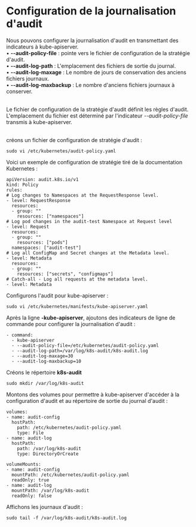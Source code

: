 # Configuration de la journalisation d'audit

Nous pouvons configurer la journalisation d'audit en transmettant des indicateurs à kube-apiserver. <br>
• **--audit-policy-file** : pointe vers le fichier de configuration de la stratégie d'audit.<br>
• **--audit-log-path** : L'emplacement des fichiers de sortie du journal.<br>
• **--audit-log-maxage** : Le nombre de jours de conservation des anciens fichiers journaux.<br>
• **--audit-log-maxbackup** : Le nombre d'anciens fichiers journaux à conserver.<br><br>

Le fichier de configuration de la stratégie d'audit définit les règles d'audit. L'emplacement du fichier est déterminé par l'indicateur *--audit-policy-file* transmis à kube-apiserver.<br><br>

créons un fichier de configuration de stratégie d'audit :

```
sudo vi /etc/kubernetes/audit-policy.yaml
```

Voici un exemple de configuration de stratégie tiré de la documentation Kubernetes :

```
apiVersion: audit.k8s.io/v1
kind: Policy
rules:
# Log changes to Namespaces at the RequestResponse level.
- level: RequestResponse
  resources:
  - group: ""
    resources: ["namespaces"]
# Log pod changes in the audit-test Namespace at Request level
- level: Request
  resources:
  - group: ""
    resources: ["pods"]
  namespaces: ["audit-test"]
# Log all ConfigMap and Secret changes at the Metadata level.
- level: Metadata
  resources:
  - group: ""
    resources: ["secrets", "configmaps"]
# Catch-all - Log all requests at the metadata level.
- level: Metadata
```

Configurons l'audit pour kube-apiserver :

```
sudo vi /etc/kubernetes/manifests/kube-apiserver.yaml
```

Après la ligne **-kube-apiserver**, ajoutons des indicateurs de ligne de commande pour configurer la journalisation d'audit :

```
- command:
  - kube-apiserver
  - --audit-policy-file=/etc/kubernetes/audit-policy.yaml
  - --audit-log-path=/var/log/k8s-audit/k8s-audit.log
  - --audit-log-maxage=30
  - --audit-log-maxbackup=10
```

Créons le répertoire **k8s-audit**

```
sudo mkdir /var/log/k8s-audit
```

Montons des volumes pour permettre à kube-apiserver d'accéder à la configuration d'audit et au répertoire de sortie du journal d'audit :

```
volumes:
- name: audit-config
  hostPath:
    path: /etc/kubernetes/audit-policy.yaml
    type: File
- name: audit-log
  hostPath:
    path: /var/log/k8s-audit
    type: DirectoryOrCreate
```

```
volumeMounts:
- name: audit-config
  mountPath: /etc/kubernetes/audit-policy.yaml
  readOnly: true
- name: audit-log
  mountPath: /var/log/k8s-audit
  readOnly: false
```

Affichons les journaux d'audit :

```
sudo tail -f /var/log/k8s-audit/k8s-audit.log
```